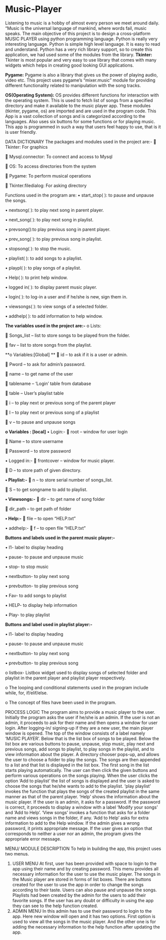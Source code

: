 # Music-Player
Listening to music is a hobby of almost every person we meet around daily. “Music is the universal language of mankind, where words fail, music speaks.
The main objective of this project is to design a cross-platform MUSIC PLAYER using python programming language. Python is really very interesting language. Python is simple high level language. It is easy to read and understand.  Python has a very rich library support, so to create this application, we had used some of the modules from the library.
**Tkinter:**
Tkinter is most popular and very easy to use library that comes with many widgets which helps in creating good looking GUI applications.

**Pygame:**
Pygame is also a library that gives us the power of playing audio, video etc. This project uses pygame’s “mixer.music” module for providing different functionality related to manipulation with the song tracks.

**OS(Operating System):**
OS provides different functions for interaction with the operating system. This is used to fetch list of songs from a specified directory and make it available to the music player app.
These modules (tkinter, pygame, os) are imported and are used in the program code.
 This App is a vast collection of songs and is categorized according to the languages. Also uses six buttons for some functions or for playing music. This app is programmed in such a way that users feel happy to use, that is it is user friendly.


DATA DICTIONARY
The packages and modules used in the project are:-
	Tkinter: For graphics 

	Mysql.connector: To connect and access to Mysql

	OS: To access directories from the system

	Pygame: To perform musical operations

	Tkinter.filedialog: For asking directory

Functions used in the program are:
•	start_stop( ): to pause and unpause the songs.

•	nextsong( ): to play next song in parent player.

•	next_song( ): to play next song in playlist.

•	prevsong():to play previous song in parent player.

•	prev_song( ): to play previous song in playlist.

•	stopsong( ): to stop the music.

•	playlist( ): to add songs to a playlist.

•	playpl( ): to play songs of a playlist.

•	Help( ): to print help window.

•	logged in( ): to display parent music player.

•	login( ): to log-in a user and if he/she is new, sign them in.

•	viewsongs( ): to view songs of a selected folder.

•	addhelp( ): to add information to help window.

**The variables used in the project are:-**
o	Lists:

	Songs_list – list to store songs to be played from the folder.

	fav – list to store songs from the playlist.

**o	Variables:[Global]
**
	id – to ask if it is a user or admin.

	Pword – to ask for admin’s password.

	name – to get name of the user 

	tablename – ‘Login’ table from database

	table – User’s playlist table

	i – to play next or previous song of the parent player

	I – to play next or previous song of a playlist

	v – to pause and unpause songs

**o	Variables : [local]**
•	Login:-
	root – window for user login

	Name – to store username

	Password – to store password

•	Logged in:-
	frontcover – window for music player.

	D – to store path of given directory.

**•	Playlist:-**
	n – to store serial number of songs_list.

	S – to get songname to add to playlist.

**•	Viewsongs:-**
	dir – to get name of song folder

	dir_path – to get path of folder

**•	Help:-**
	file – to open “HELP.txt”

•	addhelp:-
	f – to open file “HELP.txt”

**Buttons and labels used in the parent music player:-**

•	l1- label to display heading

•	pause- to pause and unpause music

•	stop- to stop music

•	nextbutton- to play next song

•	prevbutton- to play previous song

•	Fav- to add songs to playlist

•	HELP- to display help information

•	Play- to play playlist

**Buttons and label used in playlist player:-**

•	l1- label to display heading

•	pause- to pause and unpause music

•	nextbutton- to play next song

•	prevbutton- to play previous song

o	listbox- Listbox widget used to display songs of selected folder and playlist in the parent player and playlist player respectively.

o	The looping and conditional statements used in the program include while, for, if/elif/else.

o	The concept of  files have been used in the program.


PROCESS LOGIC
The program aims to provide a music player to the user. Initially the program asks the user if he/she is an admin.
If the user is not an admin, it proceeds to ask for their name and then opens a window for user login. After logging-in/ signing-up if they are a new user, the main player window is opened. The top of the window consists of a label namely ‘MUSIC PLAYER’. Below that is the list box of songs to be played. Below the list box are various buttons to pause, unpause, stop music, play next and previous songs, add songs to playlist, to play songs in the playlist, and to view information about the player.
A directory chooser pops-up, and allows the user to choose a folder to play the songs. The songs are then appended to a list and that list is displayed in the list box. The first song in the list starts playing automatically. The user can then click the given buttons and perform various operations on the songs playing.
When the user clicks the option ‘Add to playlist’ the list of songs is displayed and the user is asked to choose the songs that he/she wants to add to the playlist. ‘play playlist’ invokes the function that plays the songs of the created playlist in the same manner as that of the parent player. ‘Help’ shows the information about the music player.
If the user is an admin, it asks for a password. If the password is correct, it proceeds to display a window with a label ‘Modify your songs’ and ‘Add to Help’. ‘View songs’ invokes a function that asks for a folder name and views songs in the folder, if any. ‘Add to Help’ asks for extra information to add to the Help window. If the admin gives a wrong password, it prints appropriate message. If the user gives an option that corresponds to neither a user nor an admin, the program gives the appropriate error message.

MENU/ MODULE DESCRIPTION
To help in building the app, this project uses two menus.
1.	USER MENU 
At first, user has been provided with space to login to the app using their name and by creating password. This menu provides all necessary information for the user to use the music player. The songs in the Music player are stored in forms of list boxes.
 There are buttons created for the user to use the app in order to change the songs according to their taste. Users can also pause and unpause the songs. Playlists had been created by the admin for the users to add their favorite songs. If the user has any doubt or difficulty in using the app they can see to the help function created.
2.	ADMIN MENU
In this admin has to use their password to login to the app. Here new window will open and it has two options. First option is used to view all the songs in the music player. And the other one is for adding the necessary information to the help function after updating the app.
